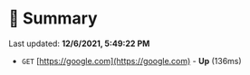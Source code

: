 # 📖 Summary
Last updated: **12/6/2021, 5:49:22 PM**

- `GET` [https://google.com](https://google.com) - **Up** (136ms)
